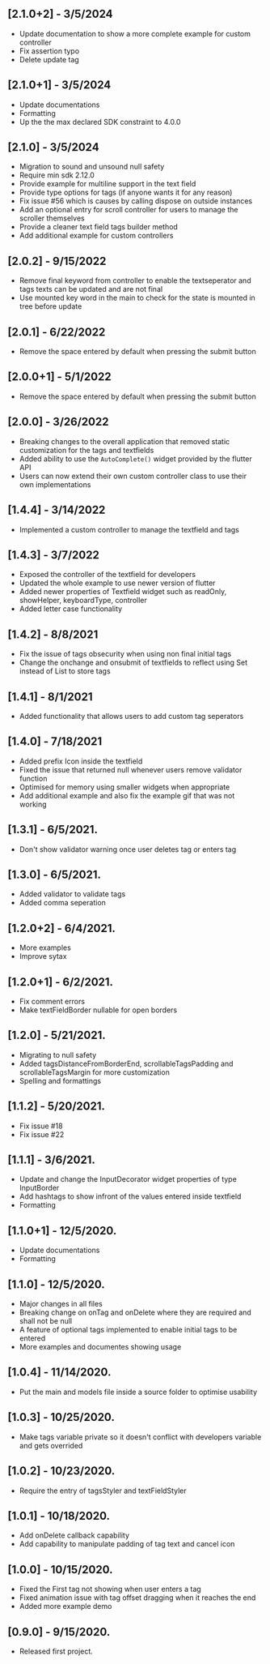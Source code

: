 ## [2.1.0+2] - 3/5/2024
* Update documentation to show a more complete example for custom controller
* Fix assertion typo
* Delete update tag

## [2.1.0+1] - 3/5/2024
* Update documentations
* Formatting
* Up the the max declared SDK constraint to 4.0.0

## [2.1.0] - 3/5/2024
* Migration to sound and unsound null safety
* Require min sdk 2.12.0
* Provide example for multiline support in the text field
* Provide type options for tags (if anyone wants it for any reason)
* Fix issue #56 which is causes by calling dispose on outside instances
* Add an optional entry for scroll controller for users to manage the scroller themselves
* Provide a cleaner text field tags builder method
* Add additional example for custom controllers

## [2.0.2] - 9/15/2022
* Remove final keyword from controller to enable the textseperator and tags texts can be updated and are not final
* Use mounted key word in the main to check for the state is mounted in tree before update

## [2.0.1] - 6/22/2022
* Remove the space entered by default when pressing the submit button

## [2.0.0+1] - 5/1/2022
* Remove the space entered by default when pressing the submit button

## [2.0.0] - 3/26/2022
* Breaking changes to the overall application that removed static customization for the tags and textfields
* Added ability to use the `AutoComplete()` widget provided by the flutter API
* Users can now extend their own custom controller class to use their own implementations

## [1.4.4] - 3/14/2022
* Implemented a custom controller to manage the textfield and tags

## [1.4.3] - 3/7/2022
* Exposed the controller of the textfield for developers
* Updated the whole example to use newer version of flutter
* Added newer properties of Textfield widget such as readOnly, showHelper, keyboardType, controller
* Added letter case functionality

## [1.4.2] - 8/8/2021
* Fix the issue of tags obsecurity when using non final initial tags
* Change the onchange and onsubmit of textfields to reflect using Set instead of List to store tags

## [1.4.1] - 8/1/2021
* Added functionality that allows users to add custom tag seperators

## [1.4.0] - 7/18/2021
* Added prefix Icon inside the textfield
* Fixed the issue that returned null whenever users remove validator function
* Optimised for memory using smaller widgets when appropriate
* Add additional example and also fix the example gif that was not working

## [1.3.1] - 6/5/2021.
* Don't show validator warning once user deletes tag or enters tag

## [1.3.0] - 6/5/2021.
* Added validator to validate tags
* Added comma seperation

## [1.2.0+2] - 6/4/2021.
* More examples
* Improve sytax

## [1.2.0+1] - 6/2/2021.
* Fix comment errors
* Make textFieldBorder nullable for open borders

## [1.2.0] - 5/21/2021.
* Migrating to null safety
* Added tagsDistanceFromBorderEnd, scrollableTagsPadding and scrollableTagsMargin for more customization
* Spelling and formattings

## [1.1.2] - 5/20/2021.
* Fix issue #18
* Fix issue #22

## [1.1.1] - 3/6/2021.
* Update and change the InputDecorator widget properties of type InputBorder 
* Add hashtags to show infront of the values entered inside textfield
* Formatting 

## [1.1.0+1] - 12/5/2020.
* Update documentations
* Formatting 

## [1.1.0] - 12/5/2020.
* Major changes  in all files
* Breaking change on onTag and onDelete where they are required and shall not be null
* A feature of optional tags implemented to enable initial tags to be entered
* More examples and documentes showing usage

## [1.0.4] - 11/14/2020.
* Put the main and models file inside a source folder to optimise usability

## [1.0.3] - 10/25/2020.
* Make tags variable private so it doesn't conflict with developers variable and gets overrided

## [1.0.2] - 10/23/2020.
* Require the entry of tagsStyler and textFieldStyler

## [1.0.1] - 10/18/2020.
* Add onDelete callback capability
* Add capability to manipulate padding of tag text and cancel icon

## [1.0.0] - 10/15/2020.
* Fixed the First tag not showing when user enters a tag
* Fixed animation issue with tag offset dragging when it reaches the end
* Added more example demo

## [0.9.0] - 9/15/2020.
* Released first project.
